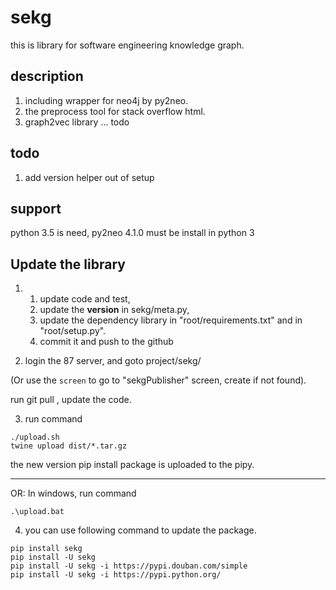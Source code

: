 # sekg
this is library for software engineering knowledge graph.

## description
1. including wrapper for neo4j by py2neo.
2. the preprocess tool for stack overflow html.
3. graph2vec library
...
todo

## todo
1. add version helper out of setup

## support
python 3.5 is need, py2neo 4.1.0 must be install in python 3


## Update the library
1. 
    1. update code and test,
    2. update the __version__ in sekg/meta.py, 
    3. update the dependency library in "root/requirements.txt" and in "root/setup.py".
    4. commit it and push to the github
   
2. login the 87 server, and goto project/sekg/

(Or use the <code>screen</code> to go to "sekgPublisher" screen, create if not found).

run git pull , update the code.

3. run command
```
./upload.sh
twine upload dist/*.tar.gz
```
the new version pip install package is uploaded to the pipy.

---
OR:
In windows, run command
```
.\upload.bat
```

4. you can use following command to update the package.

```
pip install sekg
pip install -U sekg
pip install -U sekg -i https://pypi.douban.com/simple
pip install -U sekg -i https://pypi.python.org/

```

